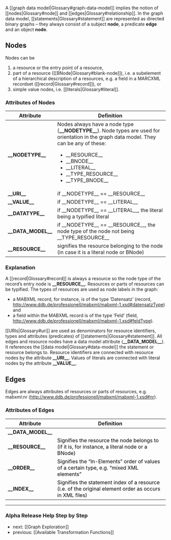 A [[graph data model|Glossary#graph-data-model]] implies the notion of [[nodes|Glossary#node]] and [[edges|Glossary#relationship]]. In the graph data model, [[statements|Glossary#statement]] are represented as directed binary graphs – they always consist of a subject __node__, a predicate __edge__ and an object __node__.

## Nodes

Nodes can be

1. a resource or the entry point of a resource,
2. part of a resource ([[BNode|Glossary#blank-node]]), i.e. a subelement of a hierarchical description of a resources, e.g. a field in a MARCXML recordset ([[record|Glossary#record]]), or
3. simple value nodes, i.e. [[literals|Glossary#literal]].

### Attributes of Nodes

<table>
<thead>
<tr>
<th> Attribute </th>
<th> Definition </th>
</tr>
</thead>
<tbody>
<tr>
<td><strong>__NODETYPE__</strong></td>
<td>Nodes always have a node type (<strong>__NODETYPE__</strong>). Node types are used for orientation in the graph data model. They can be any of these:</p>
<ul>
<li>__RESOURCE__</li>
<li>__BNODE__</li>
<li>__LITERAL__</li>
<li>__TYPE_RESOURCE__</li>
<li>__TYPE_BNODE__</li>
</ul>
</td>
</tr>
<tr>
<td><strong>__URI__</strong></td>
<td>if __NODETYPE__ == __RESOURCE__</td>
</tr>
<tr>
<td><strong>__VALUE__</strong></td>
<td>if __NODETYPE__ == __LITERAL__</td>
</tr>
<tr>
<td><strong>__DATATYPE__</strong></td>
<td>if __NODETYPE__ == __LITERAL__, the literal being a typified literal</td>
</tr>
<tr>
<td><strong>__DATA_MODEL__</strong></td>
<td>if __NODETYPE__ == __RESOURCE__, the node type of the node not being __TYPE_RESOURCE__</td>
</tr>
<tr>
<td><strong>__RESOURCE__</strong></td>
<td>signifies the resource belonging to the node (in case it is a literal node or BNode)</td>
</tr>
</tbody>
</table>


### Explanation

A [[record|Glossary#record]] is always a resource so the node type of the record’s entry node is **\_\_RESOURCE\_\_**. Resources or parts of resources can be typified. The types of resources are used as node labels in the graph:

* a MABXML record, for instance, is of the type ‘Datensatz’ (record, http://www.ddb.de/professionell/mabxml/mabxml-1.xsd#datensatzType) and
* a field within the MABXML record is of the type ‘Feld’ (field, http://www.ddb.de/professionell/mabxml/mabxml-1.xsd#feldType).

[[URIs|Glossary#uri]] are used as denominators for resource identifiers, types and attributes (predicates) of [[statements|Glossary#statement]]. All edges and resource nodes have a data model attribute (**\_\_DATA\_MODEL\_\_**). It references the [[data model|Glossary#data-model]] the statement or resource belongs to. Resource identifiers are connected with resource nodes by the attribute **\_\_URI\_\_**. Values of literals are connected with literal nodes by the attribute **\_\_VALUE\_\_**.


## Edges

Edges are always attributes of resources or parts of resources, e.g. mabxml:nr (http://www.ddb.de/professionell/mabxml/mabxml-1.xsd#nr).

### Attributes of Edges

<table>
<thead>
<tr>
<th> Attribute </th>
<th> Definition </th>
</tr>
</thead>
<tbody>
<tr>
<td><strong>__DATA_MODEL__</strong></td>
<td></td>
</tr>
<tr>
<td><strong>__RESOURCE__</strong></td>
<td><span style="color: #000000;">Signifies the resource the node belongs to (if it is, for instance, a literal node or a BNode)</span></td>
</tr>
<tr>
<td><strong>__ORDER__</strong></td>
<td><span style="color: #000000;">Signifies the &#8220;In-Elements&#8221; order of values of a certain type, e.g. &#8220;mixed XML elements&#8221;<br />
</span></td>
</tr>
<tr>
<td><strong>__INDEX__</strong></td>
<td><span style="color: #000000;">Signifies the statement index of a resource (i.e. of the original element order as occurs in XML files)</span></td>
</tr>
</tbody>
</table>


-----------------------------------
### Alpha Release Help Step by Step

* next: [[Graph Exploration]]
* previous: [[Available Transformation Functions]]

